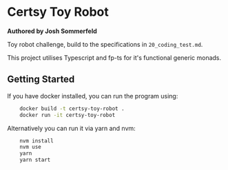 # Certsy Toy Robot

**Authored by Josh Sommerfeld**

Toy robot challenge, build to the specifications in `20_coding_test.md`.

This project utilises Typescript and fp-ts for it's functional generic monads.

## Getting Started

If you have docker installed, you can run the program using:
```bash
    docker build -t certsy-toy-robot .
    docker run -it certsy-toy-robot
```

Alternatively you can run it via yarn and nvm:
```bash
    nvm install
    nvm use
    yarn
    yarn start
```

